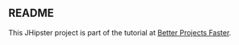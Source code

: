 ## README

This JHipster project is part of the tutorial at [Better Projects Faster](https://betterprojectsfaster.com/learn/tutorial-jhipster-docker-01).
